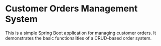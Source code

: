 # Customer Orders Management System

This is a simple Spring Boot application for managing customer orders. It demonstrates the basic functionalities of a CRUD-based order system.

